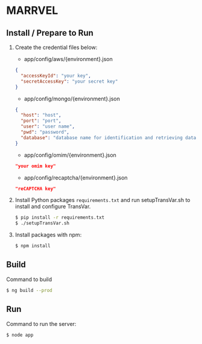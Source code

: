 # MARRVEL

## Install / Prepare to Run
1. Create the credential files below:
    * app/config/aws/{environment}.json
    
    ```json
    {
      "accessKeyId": "your key",
      "secretAccessKey": "your secret key"
    }
    ```
    * app/config/mongo/{environment}.json
    ```json
    {
      "host": "host",
      "port": "port",
      "user": "user name",
      "pwd": "password",
      "database": "database name for identification and retrieving data"
    }
    ```
    * app/config/omim/{environment}.json
    ```json
    "your omim key"
    ```
    * app/config/recaptcha/{environment}.json
    ```json
    "reCAPTCHA key"
    ```
2. Install Python packages `requirements.txt` and run setupTransVar.sh to install and configure TransVar.
    ```sh
    $ pip install -r requirements.txt
    $ ./setupTransVar.sh
    ```
3. Install packages with npm:
    ```sh
    $ npm install
    ```
## Build
Command to build
```sh
$ ng build --prod
```

## Run
Command to run the server:
```sh
$ node app
```

